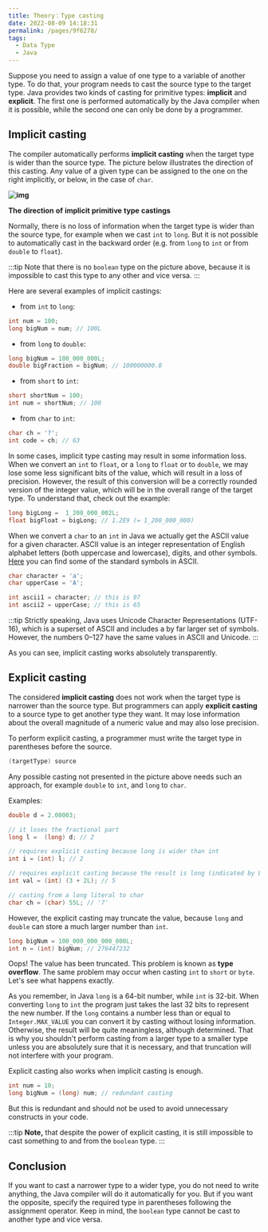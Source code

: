 ```yaml
---
title: Theory：Type casting
date: 2022-08-09 14:18:31
permalink: /pages/9f6278/
tags:
  - Data Type
  - Java
---
```

Suppose you need to assign a value of one type to a variable of another type. To do that, your program needs to cast the source type to the target type. Java provides two kinds of casting for primitive types: **implicit** and **explicit**. The first one is performed automatically by the Java compiler when it is possible, while the second one can only be done by a programmer.

## Implicit casting

The compiler automatically performs **implicit casting** when the target type is wider than the source type. The picture below illustrates the direction of this casting. Any value of a given type can be assigned to the one on the right implicitly, or below, in the case of `char`.

**![img](https://ucarecdn.com/c00fb67e-ba08-44a2-ad8b-0ffbdfe8d642/)**


**The** **direction** **of** **implicit** **primitive** **type** **castings**

Normally, there is no loss of information when the target type is wider than the source type, for example when we cast `int` to `long`. But it is not possible to automatically cast in the backward order (e.g. from `long` to `int` or from `double` to `float`).


:::tip
Note that there is no `boolean` type on the picture above, because it is impossible to cast this type to any other and vice versa.
:::


Here are several examples of implicit castings:

- from `int` to `long`:

```java
int num = 100;
long bigNum = num; // 100L
```

- from `long` to `double`:

```java
long bigNum = 100_000_000L;
double bigFraction = bigNum; // 100000000.0
```

- from `short` to `int`:

```java
short shortNum = 100;
int num = shortNum; // 100
```

- from `char` to `int`:

```java
char ch = '?';
int code = ch; // 63
```



In some cases, implicit type casting may result in some information loss. When we convert an `int` to `float`, or a `long` to `float` or to `double`, we may lose some less significant bits of the value, which will result in a loss of precision. However, the result of this conversion will be a correctly rounded version of the integer value, which will be in the overall range of the target type. To understand that, check out the example:

```java
long bigLong =  1_200_000_002L;
float bigFloat = bigLong; // 1.2E9 (= 1_200_000_000)
```

When we convert a `char` to an `int` in Java we actually get the ASCII value for a given character. ASCII value is an integer representation of English alphabet letters (both uppercase and lowercase), digits, and other symbols. [Here](https://ascii.cl/) you can find some of the standard symbols in ASCII.

```java
char character = 'a';
char upperCase = 'A';

int ascii1 = character; // this is 97
int ascii2 = upperCase; // this is 65
```


:::tip
Strictly speaking, Java uses Unicode Character Representations (UTF-16), which is a superset of ASCII and includes a by far larger set of symbols. However, the numbers 0–127 have the same values in ASCII and Unicode.
:::


As you can see, implicit casting works absolutely transparently.

## Explicit casting

The considered **implicit casting** does not work when the target type is narrower than the source type. But programmers can apply **explicit casting** to a source type to get another type they want. It may lose information about the overall magnitude of a numeric value and may also lose precision.

To perform explicit casting, a programmer must write the target type in parentheses before the source.

```java
(targetType) source
```

Any possible casting not presented in the picture above needs such an approach, for example `double` to `int`, and `long` to `char`.

Examples:

```java
double d = 2.00003;

// it loses the fractional part
long l =  (long) d; // 2

// requires explicit casting because long is wider than int
int i = (int) l; // 2 

// requires explicit casting because the result is long (indicated by L)
int val = (int) (3 + 2L); // 5

// casting from a long literal to char
char ch = (char) 55L; // '7'
```

However, the explicit casting may truncate the value, because `long` and `double` can store a much larger number than `int`.

```java
long bigNum = 100_000_000_000_000L;
int n = (int) bigNum; // 276447232
```

Oops! The value has been truncated. This problem is known as **type overflow**. The same problem may occur when casting `int` to `short` or `byte`. Let's see what happens exactly.

As you remember, in Java `long` is a 64-bit number, while `int` is 32-bit. When converting `long` to `int` the program just takes the last 32 bits to represent the new number. If the `long` contains a number less than or equal to `Integer.MAX_VALUE` you can convert it by casting without losing information. Otherwise, the result will be quite meaningless, although determined. That is why you shouldn't perform casting from a larger type to a smaller type unless you are absolutely sure that it is necessary, and that truncation will not interfere with your program.

Explicit casting also works when implicit casting is enough.

```java
int num = 10;
long bigNum = (long) num; // redundant casting
```

But this is redundant and should not be used to avoid unnecessary constructs in your code.


:::tip
**Note,** that despite the power of explicit casting, it is still impossible to cast something to and from the `boolean` type.
:::


## Conclusion

If you want to cast a narrower type to a wider type, you do not need to write anything, the Java compiler will do it automatically for you. But if you want the opposite, specify the required type in parentheses following the assignment operator. Keep in mind, the `boolean` type cannot be cast to another type and vice versa.